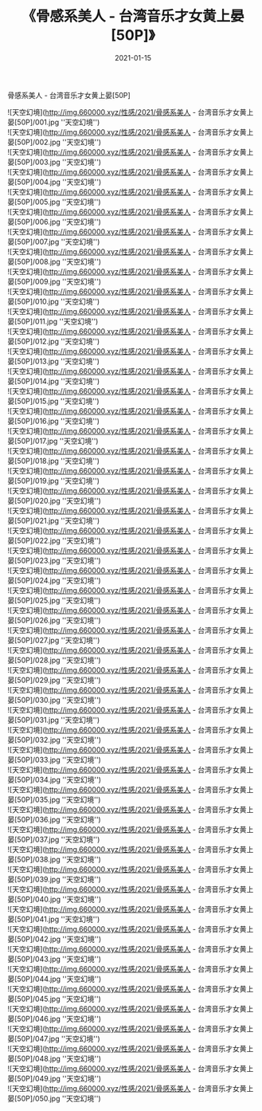 ﻿---
layout: post
title:  《骨感系美人 - 台湾音乐才女黄上晏[50P]》
date:   2021-01-15
img: http://img.660000.xyz/性感/2021/骨感系美人 - 台湾音乐才女黄上晏[50P]/000.jpg
categories: [美女, 性感, 泳衣]
---

骨感系美人 - 台湾音乐才女黄上晏[50P]



![天空幻境](http://img.660000.xyz/性感/2021/骨感系美人 - 台湾音乐才女黄上晏[50P]/001.jpg ''天空幻境'') <br>
![天空幻境](http://img.660000.xyz/性感/2021/骨感系美人 - 台湾音乐才女黄上晏[50P]/002.jpg ''天空幻境'') <br>
![天空幻境](http://img.660000.xyz/性感/2021/骨感系美人 - 台湾音乐才女黄上晏[50P]/003.jpg ''天空幻境'') <br>
![天空幻境](http://img.660000.xyz/性感/2021/骨感系美人 - 台湾音乐才女黄上晏[50P]/004.jpg ''天空幻境'') <br>
![天空幻境](http://img.660000.xyz/性感/2021/骨感系美人 - 台湾音乐才女黄上晏[50P]/005.jpg ''天空幻境'') <br>
![天空幻境](http://img.660000.xyz/性感/2021/骨感系美人 - 台湾音乐才女黄上晏[50P]/006.jpg ''天空幻境'') <br>
![天空幻境](http://img.660000.xyz/性感/2021/骨感系美人 - 台湾音乐才女黄上晏[50P]/007.jpg ''天空幻境'') <br>
![天空幻境](http://img.660000.xyz/性感/2021/骨感系美人 - 台湾音乐才女黄上晏[50P]/008.jpg ''天空幻境'') <br>
![天空幻境](http://img.660000.xyz/性感/2021/骨感系美人 - 台湾音乐才女黄上晏[50P]/009.jpg ''天空幻境'') <br>
![天空幻境](http://img.660000.xyz/性感/2021/骨感系美人 - 台湾音乐才女黄上晏[50P]/010.jpg ''天空幻境'') <br>
![天空幻境](http://img.660000.xyz/性感/2021/骨感系美人 - 台湾音乐才女黄上晏[50P]/011.jpg ''天空幻境'') <br>
![天空幻境](http://img.660000.xyz/性感/2021/骨感系美人 - 台湾音乐才女黄上晏[50P]/012.jpg ''天空幻境'') <br>
![天空幻境](http://img.660000.xyz/性感/2021/骨感系美人 - 台湾音乐才女黄上晏[50P]/013.jpg ''天空幻境'') <br>
![天空幻境](http://img.660000.xyz/性感/2021/骨感系美人 - 台湾音乐才女黄上晏[50P]/014.jpg ''天空幻境'') <br>
![天空幻境](http://img.660000.xyz/性感/2021/骨感系美人 - 台湾音乐才女黄上晏[50P]/015.jpg ''天空幻境'') <br>
![天空幻境](http://img.660000.xyz/性感/2021/骨感系美人 - 台湾音乐才女黄上晏[50P]/016.jpg ''天空幻境'') <br>
![天空幻境](http://img.660000.xyz/性感/2021/骨感系美人 - 台湾音乐才女黄上晏[50P]/017.jpg ''天空幻境'') <br>
![天空幻境](http://img.660000.xyz/性感/2021/骨感系美人 - 台湾音乐才女黄上晏[50P]/018.jpg ''天空幻境'') <br>
![天空幻境](http://img.660000.xyz/性感/2021/骨感系美人 - 台湾音乐才女黄上晏[50P]/019.jpg ''天空幻境'') <br>
![天空幻境](http://img.660000.xyz/性感/2021/骨感系美人 - 台湾音乐才女黄上晏[50P]/020.jpg ''天空幻境'') <br>
![天空幻境](http://img.660000.xyz/性感/2021/骨感系美人 - 台湾音乐才女黄上晏[50P]/021.jpg ''天空幻境'') <br>
![天空幻境](http://img.660000.xyz/性感/2021/骨感系美人 - 台湾音乐才女黄上晏[50P]/022.jpg ''天空幻境'') <br>
![天空幻境](http://img.660000.xyz/性感/2021/骨感系美人 - 台湾音乐才女黄上晏[50P]/023.jpg ''天空幻境'') <br>
![天空幻境](http://img.660000.xyz/性感/2021/骨感系美人 - 台湾音乐才女黄上晏[50P]/024.jpg ''天空幻境'') <br>
![天空幻境](http://img.660000.xyz/性感/2021/骨感系美人 - 台湾音乐才女黄上晏[50P]/025.jpg ''天空幻境'') <br>
![天空幻境](http://img.660000.xyz/性感/2021/骨感系美人 - 台湾音乐才女黄上晏[50P]/026.jpg ''天空幻境'') <br>
![天空幻境](http://img.660000.xyz/性感/2021/骨感系美人 - 台湾音乐才女黄上晏[50P]/027.jpg ''天空幻境'') <br>
![天空幻境](http://img.660000.xyz/性感/2021/骨感系美人 - 台湾音乐才女黄上晏[50P]/028.jpg ''天空幻境'') <br>
![天空幻境](http://img.660000.xyz/性感/2021/骨感系美人 - 台湾音乐才女黄上晏[50P]/029.jpg ''天空幻境'') <br>
![天空幻境](http://img.660000.xyz/性感/2021/骨感系美人 - 台湾音乐才女黄上晏[50P]/030.jpg ''天空幻境'') <br>
![天空幻境](http://img.660000.xyz/性感/2021/骨感系美人 - 台湾音乐才女黄上晏[50P]/031.jpg ''天空幻境'') <br>
![天空幻境](http://img.660000.xyz/性感/2021/骨感系美人 - 台湾音乐才女黄上晏[50P]/032.jpg ''天空幻境'') <br>
![天空幻境](http://img.660000.xyz/性感/2021/骨感系美人 - 台湾音乐才女黄上晏[50P]/033.jpg ''天空幻境'') <br>
![天空幻境](http://img.660000.xyz/性感/2021/骨感系美人 - 台湾音乐才女黄上晏[50P]/034.jpg ''天空幻境'') <br>
![天空幻境](http://img.660000.xyz/性感/2021/骨感系美人 - 台湾音乐才女黄上晏[50P]/035.jpg ''天空幻境'') <br>
![天空幻境](http://img.660000.xyz/性感/2021/骨感系美人 - 台湾音乐才女黄上晏[50P]/036.jpg ''天空幻境'') <br>
![天空幻境](http://img.660000.xyz/性感/2021/骨感系美人 - 台湾音乐才女黄上晏[50P]/037.jpg ''天空幻境'') <br>
![天空幻境](http://img.660000.xyz/性感/2021/骨感系美人 - 台湾音乐才女黄上晏[50P]/038.jpg ''天空幻境'') <br>
![天空幻境](http://img.660000.xyz/性感/2021/骨感系美人 - 台湾音乐才女黄上晏[50P]/039.jpg ''天空幻境'') <br>
![天空幻境](http://img.660000.xyz/性感/2021/骨感系美人 - 台湾音乐才女黄上晏[50P]/040.jpg ''天空幻境'') <br>
![天空幻境](http://img.660000.xyz/性感/2021/骨感系美人 - 台湾音乐才女黄上晏[50P]/041.jpg ''天空幻境'') <br>
![天空幻境](http://img.660000.xyz/性感/2021/骨感系美人 - 台湾音乐才女黄上晏[50P]/042.jpg ''天空幻境'') <br>
![天空幻境](http://img.660000.xyz/性感/2021/骨感系美人 - 台湾音乐才女黄上晏[50P]/043.jpg ''天空幻境'') <br>
![天空幻境](http://img.660000.xyz/性感/2021/骨感系美人 - 台湾音乐才女黄上晏[50P]/044.jpg ''天空幻境'') <br>
![天空幻境](http://img.660000.xyz/性感/2021/骨感系美人 - 台湾音乐才女黄上晏[50P]/045.jpg ''天空幻境'') <br>
![天空幻境](http://img.660000.xyz/性感/2021/骨感系美人 - 台湾音乐才女黄上晏[50P]/046.jpg ''天空幻境'') <br>
![天空幻境](http://img.660000.xyz/性感/2021/骨感系美人 - 台湾音乐才女黄上晏[50P]/047.jpg ''天空幻境'') <br>
![天空幻境](http://img.660000.xyz/性感/2021/骨感系美人 - 台湾音乐才女黄上晏[50P]/048.jpg ''天空幻境'') <br>
![天空幻境](http://img.660000.xyz/性感/2021/骨感系美人 - 台湾音乐才女黄上晏[50P]/049.jpg ''天空幻境'') <br>
![天空幻境](http://img.660000.xyz/性感/2021/骨感系美人 - 台湾音乐才女黄上晏[50P]/050.jpg ''天空幻境'') <br>